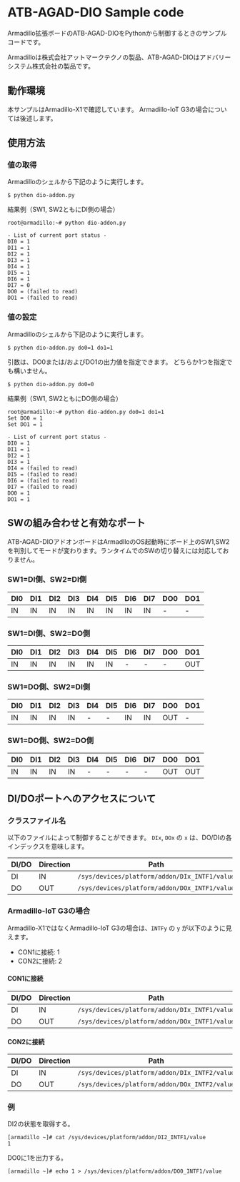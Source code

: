 # ATB-AGAD-DIO Sample code

Armadillo拡張ボードのATB-AGAD-DIOをPythonから制御するときのサンプルコードです。

Armadilloは株式会社アットマークテクノの製品、ATB-AGAD-DIOはアドバリーシステム株式会社の製品です。

## 動作環境

本サンプルはArmadillo-X1で確認しています。
Armadillo-IoT G3の場合については後述します。
## 使用方法

### 値の取得
Armadilloのシェルから下記のように実行します。
```
$ python dio-addon.py
```

結果例（SW1, SW2ともにDI側の場合）

```
root@armadillo:~# python dio-addon.py

- List of current port status -
DI0 = 1
DI1 = 1
DI2 = 1
DI3 = 1
DI4 = 1
DI5 = 1
DI6 = 1
DI7 = 0
DO0 = (failed to read)
DO1 = (failed to read)
```

### 値の設定
Armadilloのシェルから下記のように実行します。

```
$ python dio-addon.py do0=1 do1=1
```

引数は、DO0または/およびDO1の出力値を指定できます。
どちらか1つを指定でも構いません。

```
$ python dio-addon.py do0=0
```

結果例（SW1, SW2ともにDO側の場合）

```
root@armadillo:~# python dio-addon.py do0=1 do1=1
Set DO0 = 1
Set DO1 = 1

- List of current port status -
DI0 = 1
DI1 = 1
DI2 = 1
DI3 = 1
DI4 = (failed to read)
DI5 = (failed to read)
DI6 = (failed to read)
DI7 = (failed to read)
DO0 = 1
DO1 = 1
```

## SWの組み合わせと有効なポート

ATB-AGAD-DIOアドオンボードはArmadlloのOS起動時にボード上のSW1,SW2を判別してモードが変わります。ランタイムでのSWの切り替えには対応しておりません。

### SW1=DI側、SW2=DI側

DI0|DI1|DI2|DI3|DI4|DI5|DI6|DI7|DO0|DO1
-- |-- |-- |-- |-- |-- |-- |-- |-- |--
IN |IN |IN |IN |IN |IN |IN |IN |-  |-

### SW1=DI側、SW2=DO側

DI0|DI1|DI2|DI3|DI4|DI5|DI6|DI7|DO0|DO1
-- |-- |-- |-- |-- |-- |-- |-- |-- |--
IN |IN |IN |IN |IN |IN |-  |-  |-  |OUT

### SW1=DO側、SW2=DI側

DI0|DI1|DI2|DI3|DI4|DI5|DI6|DI7|DO0|DO1
-- |-- |-- |-- |-- |-- |-- |-- |-- |--
IN |IN |IN |IN |-  |-  |IN |IN |OUT|-

### SW1=DO側、SW2=DO側

DI0|DI1|DI2|DI3|DI4|DI5|DI6|DI7|DO0|DO1
-- |-- |-- |-- |-- |-- |-- |-- |-- |--
IN |IN |IN |IN |-  |-  |-  |-  |OUT|OUT

## DI/DOポートへのアクセスについて

### クラスファイル名

以下のファイルによって制御することができます。
`DIx`, `DOx` の `x` は、DO/DIの各インデックスを意味します。

DI/DO | Direction | Path
--|--|--
DI | IN | `/sys/devices/platform/addon/DIx_INTF1/value`
DO | OUT | `/sys/devices/platform/addon/DOx_INTF1/value`

### Armadillo-IoT G3の場合

Armadillo-X1ではなくArmadillo-IoT G3の場合は、`INTFy` の `y` が以下のように見えます。

- CON1に接続: 1
- CON2に接続: 2

#### CON1に接続
DI/DO | Direction | Path
--|--|--
DI | IN | `/sys/devices/platform/addon/DIx_INTF1/value`
DO | OUT | `/sys/devices/platform/addon/DOx_INTF1/value`

#### CON2に接続
DI/DO | Direction | Path
--|--|--
DI | IN | `/sys/devices/platform/addon/DIx_INTF2/value`
DO | OUT | `/sys/devices/platform/addon/DOx_INTF2/value`

### 例

DI2の状態を取得する。
```
[armadillo ~]# cat /sys/devices/platform/addon/DI2_INTF1/value
1
```

DO0に1を出力する。
```
[armadillo ~]# echo 1 > /sys/devices/platform/addon/DO0_INTF1/value
```

